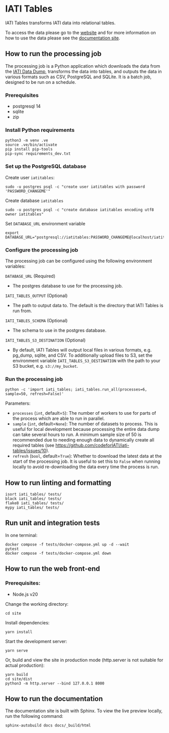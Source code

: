# IATI Tables

IATI Tables transforms IATI data into relational tables.

To access the data please go to the [website](https://iati-tables.codeforiati.org/) and for more information on how to use the data please see the [documentation site](https://iati-tables.readthedocs.io/en/latest/).

## How to run the processing job

The processing job is a Python application which downloads the data from the [IATI Data Dump](https://iati-data-dump.codeforiati.org/), transforms the data into tables, and outputs the data in various formats such as CSV, PostgreSQL and SQLite. It is a batch job, designed to be run on a schedule.

### Prerequisites

- postgresql 14
- sqlite
- zip

### Install Python requirements

```
python3 -m venv .ve
source .ve/bin/activate
pip install pip-tools
pip-sync requirements_dev.txt
```

### Set up the PostgreSQL database

Create user `iatitables`:

```
sudo -u postgres psql -c "create user iatitables with password 'PASSWORD_CHANGEME'"
```

Create database `iatitables`

```
sudo -u postgres psql -c "create database iatitables encoding utf8 owner iatitables"
```

Set `DATABASE_URL` environment variable

```
export DATABASE_URL="postgresql://iatitables:PASSWORD_CHANGEME@localhost/iatitables"
```

### Configure the processing job

The processing job can be configured using the following environment variables:

`DATABASE_URL` (Required)

- The postgres database to use for the processing job.

`IATI_TABLES_OUTPUT` (Optional)

- The path to output data to. The default is the directory that IATI Tables is run from.

`IATI_TABLES_SCHEMA` (Optional)

- The schema to use in the postgres database.

`IATI_TABLES_S3_DESTINATION` (Optional)

- By default, IATI Tables will output local files in various formats, e.g. pg_dump, sqlite, and CSV. To additionally upload files to S3, set the environment variable `IATI_TABLES_S3_DESTINATION` with the path to your S3 bucket, e.g. `s3://my_bucket`.

### Run the processing job

```
python -c 'import iati_tables; iati_tables.run_all(processes=6, sample=50, refresh=False)'
```

Parameters:

- `processes` (`int`, default=`5`): The number of workers to use for parts of the process which are able to run in parallel.
- `sample` (`int`, default=`None`): The number of datasets to process. This is useful for local development because processing the entire data dump can take several hours to run. A minimum sample size of 50 is recommended due to needing enough data to dynamically create all required tables (see https://github.com/codeforIATI/iati-tables/issues/10).
- `refresh` (`bool`, default=`True`): Whether to download the latest data at the start of the processing job. It is useful to set this to `False` when running locally to avoid re-downloading the data every time the process is run.

## How to run linting and formatting

```
isort iati_tables/ tests/
black iati_tables/ tests/
flake8 iati_tables/ tests/
mypy iati_tables/ tests/
```

## Run unit and integration tests

In one terminal:

```
docker compose -f tests/docker-compose.yml up -d --wait
pytest
docker compose -f tests/docker-compose.yml down
```

## How to run the web front-end

### Prerequisites:

- Node.js v20

Change the working directory:

```
cd site
```

Install dependencies:

```
yarn install
```

Start the development server:

```
yarn serve
```

Or, build and view the site in production mode (http.server is not suitable for actual production):

```
yarn build
cd site/dist
python3 -m http.server --bind 127.0.0.1 8000
```

## How to run the documentation

The documentation site is built with Sphinx. To view the live preview locally, run the following command:

```
sphinx-autobuild docs docs/_build/html
```
